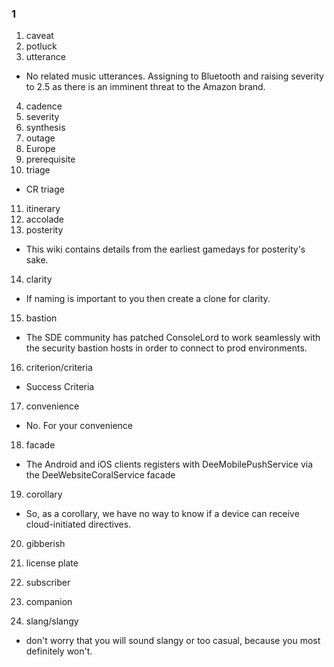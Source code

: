 ### 1
1. caveat
2. potluck
3. utterance
- No related music utterances. Assigning to Bluetooth and raising severity to 2.5 as there is an imminent threat to the Amazon brand.
4. cadence
5. severity
6. synthesis
7. outage
8. Europe
9. prerequisite
10. triage
- CR triage
11. itinerary
12. accolade
13. posterity
- This wiki contains details from the earliest gamedays for posterity's sake.
14. clarity
- If naming is important to you then create a clone for clarity.
15. bastion
- The SDE community has patched ConsoleLord to work seamlessly with the security bastion hosts in order to connect to prod environments.
16. criterion/criteria
- Success Criteria
17. convenience
-  No. For your convenience
18. facade
- The Android and iOS clients registers with DeeMobilePushService via the DeeWebsiteCoralService facade
19. corollary
- So, as a corollary, we have no way to know if a device can receive cloud-initiated directives.
20. gibberish


1. license  plate
1. subscriber
2. companion
3. slang/slangy
- don't worry that you will sound slangy or too casual, because you most definitely won't.
